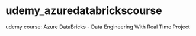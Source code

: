 # udemy_azuredatabrickscourse
udemy course: Azure DataBricks - Data Engineering With Real Time Project
